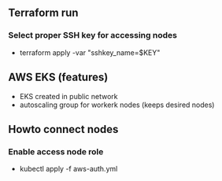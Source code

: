 ## Terraform run
### Select proper SSH key for accessing nodes
- terraform apply -var "sshkey_name=$KEY"

## AWS EKS (features)
- EKS created in public network
- autoscaling group for workerk nodes (keeps desired nodes)

## Howto connect nodes
### Enable access node role
- kubectl apply -f aws-auth.yml
